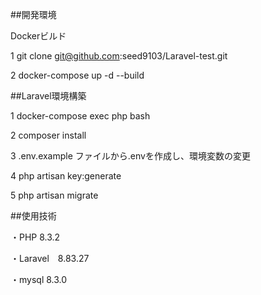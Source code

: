 ##開発環境

Dockerビルド

1 git clone git@github.com:seed9103/Laravel-test.git

2 docker-compose up -d --build

##Laravel環境構築

1 docker-compose exec php bash

2 composer install

3 .env.example ファイルから.envを作成し、環境変数の変更

4 php artisan key:generate

5 php artisan migrate

##使用技術

・PHP 8.3.2

・Laravel　8.83.27

・mysql 8.3.0
